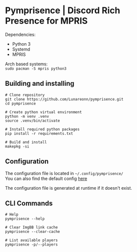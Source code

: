 # Pymprisence | Discord Rich Presence for MPRIS

Dependencies:
- Python 3
- Systemd
- MPRIS

Arch based systems:<br>
```sudo pacman -S mpris python3```

## Building and installing
```
# Clone repository
git clone https://github.com/Lunareonn/pymprisence.git
cd pymprisence

# Create python virtual environment
python -m venv .venv
source .venv/bin/activate

# Install required python packages
pip install -r requirements.txt

# Build and install
makepkg -si
```

## Configuration
The configuration file is located in ``~/.config/pymprisence/``<br>
You can also find the default config [here](https://github.com/Lunareonn/pymprisence/blob/main/config/config.default.toml)

The configuration file is generated at runtime if it doesn't exist.

## CLI Commands
```
# Help
pymprisence --help

# Clear ImgBB link cache
pymprisence --clear-cache

# List available players
pymprisence -p/--players
